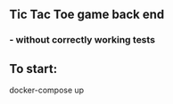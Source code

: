 ## Tic Tac Toe game back end

### - without correctly working tests

## To start:

docker-compose up
